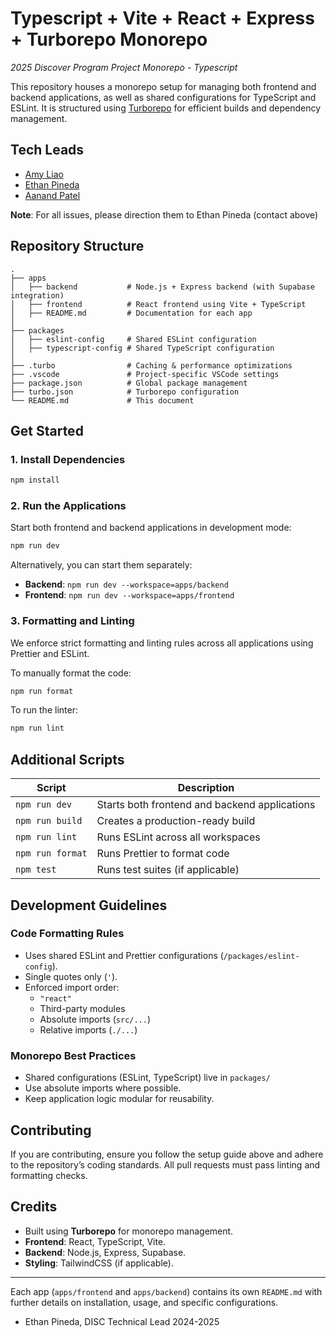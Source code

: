 # Typescript + Vite + React + Express + Turborepo Monorepo

_2025 Discover Program Project Monorepo - Typescript_

This repository houses a monorepo setup for managing both frontend and backend applications, as well as shared configurations for TypeScript and ESLint. It is structured using [Turborepo](https://turbo.build/repo) for efficient builds and dependency management.

## Tech Leads

- [Amy Liao](https://www.linkedin.com/in/amyzliao/)
- [Ethan Pineda](https://www.linkedin.com/in/ethanpineda/)
- [Aanand Patel](https://www.linkedin.com/in/aanand-patel1/)

**Note**: For all issues, please direction them to Ethan Pineda (contact above)

## Repository Structure

```
.
├── apps
│   ├── backend           # Node.js + Express backend (with Supabase integration)
│   ├── frontend          # React frontend using Vite + TypeScript
│   ├── README.md         # Documentation for each app
│
├── packages
│   ├── eslint-config     # Shared ESLint configuration
│   ├── typescript-config # Shared TypeScript configuration
│
├── .turbo                # Caching & performance optimizations
├── .vscode               # Project-specific VSCode settings
├── package.json          # Global package management
├── turbo.json            # Turborepo configuration
└── README.md             # This document
```

## Get Started

### 1. Install Dependencies

```sh
npm install
```

### 2. Run the Applications

Start both frontend and backend applications in development mode:

```sh
npm run dev
```

Alternatively, you can start them separately:

- **Backend**: `npm run dev --workspace=apps/backend`
- **Frontend**: `npm run dev --workspace=apps/frontend`

### 3. Formatting and Linting

We enforce strict formatting and linting rules across all applications using Prettier and ESLint.

To manually format the code:

```sh
npm run format
```

To run the linter:

```sh
npm run lint
```

## Additional Scripts

| Script            | Description                                       |
|------------------|---------------------------------------------------|
| `npm run dev`    | Starts both frontend and backend applications    |
| `npm run build`  | Creates a production-ready build                 |
| `npm run lint`   | Runs ESLint across all workspaces                |
| `npm run format` | Runs Prettier to format code                     |
| `npm test`       | Runs test suites (if applicable)                 |

## Development Guidelines

### Code Formatting Rules

- Uses shared ESLint and Prettier configurations (`/packages/eslint-config`).
- Single quotes only (`'`).
- Enforced import order:
  - `"react"`
  - Third-party modules
  - Absolute imports (`src/...`)
  - Relative imports (`./...`)

### Monorepo Best Practices

- Shared configurations (ESLint, TypeScript) live in `packages/`
- Use absolute imports where possible.
- Keep application logic modular for reusability.

## Contributing

If you are contributing, ensure you follow the setup guide above and adhere to the repository’s coding standards. All pull requests must pass linting and formatting checks.

## Credits

- Built using **Turborepo** for monorepo management.
- **Frontend**: React, TypeScript, Vite.
- **Backend**: Node.js, Express, Supabase.
- **Styling**: TailwindCSS (if applicable).

---

Each app (`apps/frontend` and `apps/backend`) contains its own `README.md` with further details on installation, usage, and specific configurations.

- Ethan Pineda, DISC Technical Lead 2024-2025
